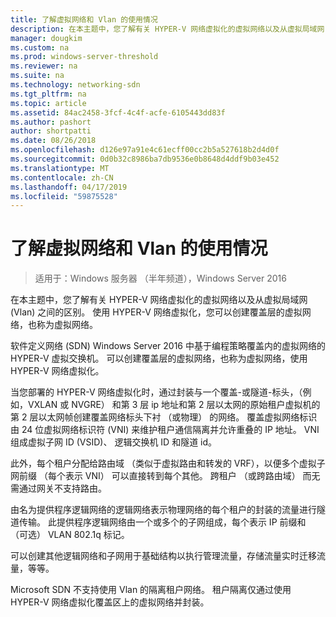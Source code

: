 ```yaml
---
title: 了解虚拟网络和 Vlan 的使用情况
description: 在本主题中，您了解有关 HYPER-V 网络虚拟化的虚拟网络以及从虚拟局域网 (Vlan) 之间的区别。 使用 HYPER-V 网络虚拟化，您可以创建覆盖层的虚拟网络，也称为虚拟网络。
manager: dougkim
ms.custom: na
ms.prod: windows-server-threshold
ms.reviewer: na
ms.suite: na
ms.technology: networking-sdn
ms.tgt_pltfrm: na
ms.topic: article
ms.assetid: 84ac2458-3fcf-4c4f-acfe-6105443dd83f
ms.author: pashort
author: shortpatti
ms.date: 08/26/2018
ms.openlocfilehash: d126e97a91e4c61ecff00cc2b5a527618b2d4d0f
ms.sourcegitcommit: 0d0b32c8986ba7db9536e0b8648d4ddf9b03e452
ms.translationtype: MT
ms.contentlocale: zh-CN
ms.lasthandoff: 04/17/2019
ms.locfileid: "59875528"
---
```

# <a name="understand-the-usage-of-virtual-networks-and-vlans"></a>了解虚拟网络和 Vlan 的使用情况

>适用于：Windows 服务器 （半年频道），Windows Server 2016

在本主题中，您了解有关 HYPER-V 网络虚拟化的虚拟网络以及从虚拟局域网 (Vlan) 之间的区别。 使用 HYPER-V 网络虚拟化，您可以创建覆盖层的虚拟网络，也称为虚拟网络。



  
软件定义网络 (SDN) Windows Server 2016 中基于编程策略覆盖内的虚拟网络的 HYPER-V 虚拟交换机。 可以创建覆盖层的虚拟网络，也称为虚拟网络，使用 HYPER-V 网络虚拟化。 
  
当您部署的 HYPER-V 网络虚拟化时，通过封装与一个覆盖-或隧道-标头，（例如，VXLAN 或 NVGRE） 和第 3 层 ip 地址和第 2 层以太网的原始租户虚拟机的第 2 层以太网帧创建覆盖网络标头下衬 （或物理） 的网络。 覆盖虚拟网络标识由 24 位虚拟网络标识符 (VNI) 来维护租户通信隔离并允许重叠的 IP 地址。 VNI 组成虚拟子网 ID (VSID)、 逻辑交换机 ID 和隧道 id。  
  
此外，每个租户分配给路由域 （类似于虚拟路由和转发的 VRF），以便多个虚拟子网前缀 （每个表示 VNI） 可以直接转到每个其他。 跨租户 （或跨路由域） 而无需通过网关不支持路由。   
  
由名为提供程序逻辑网络的逻辑网络表示物理网络的每个租户的封装的流量进行隧道传输。 此提供程序逻辑网络由一个或多个的子网组成，每个表示 IP 前缀和 （可选） VLAN 802.1q 标记。  
  
可以创建其他逻辑网络和子网用于基础结构以执行管理流量，存储流量实时迁移流量，等等。  
  
Microsoft SDN 不支持使用 Vlan 的隔离租户网络。 租户隔离仅通过使用 HYPER-V 网络虚拟化覆盖区上的虚拟网络并封装。 


